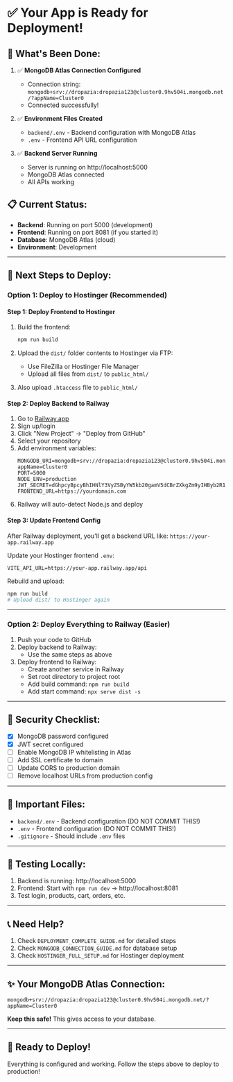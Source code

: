 # ✅ Your App is Ready for Deployment!

## 🎉 What's Been Done:

1. ✅ **MongoDB Atlas Connection Configured**
   - Connection string: `mongodb+srv://dropazia:dropazia123@cluster0.9hv504i.mongodb.net/?appName=Cluster0`
   - Connected successfully!

2. ✅ **Environment Files Created**
   - `backend/.env` - Backend configuration with MongoDB Atlas
   - `.env` - Frontend API URL configuration

3. ✅ **Backend Server Running**
   - Server is running on http://localhost:5000
   - MongoDB Atlas connected
   - All APIs working

## 📋 Current Status:

- **Backend**: Running on port 5000 (development)
- **Frontend**: Running on port 8081 (if you started it)
- **Database**: MongoDB Atlas (cloud)
- **Environment**: Development

---

## 🚀 Next Steps to Deploy:

### Option 1: Deploy to Hostinger (Recommended)

#### Step 1: Deploy Frontend to Hostinger

1. Build the frontend:
   ```bash
   npm run build
   ```

2. Upload the `dist/` folder contents to Hostinger via FTP:
   - Use FileZilla or Hostinger File Manager
   - Upload all files from `dist/` to `public_html/`

3. Also upload `.htaccess` file to `public_html/`

#### Step 2: Deploy Backend to Railway

1. Go to [Railway.app](https://railway.app)
2. Sign up/login
3. Click "New Project" → "Deploy from GitHub"
4. Select your repository
5. Add environment variables:
   ```
   MONGODB_URI=mongodb+srv://dropazia:dropazia123@cluster0.9hv504i.mongodb.net/?appName=Cluster0
   PORT=5000
   NODE_ENV=production
   JWT_SECRET=dGhpcyBpcyBhIHNlY3VyZSByYW5kb20gamV5dCBrZXkgZm9yIHByb2R1Y3Rpb24gZGVwbG95bWVudA
   FRONTEND_URL=https://yourdomain.com
   ```
6. Railway will auto-detect Node.js and deploy

#### Step 3: Update Frontend Config

After Railway deployment, you'll get a backend URL like:
`https://your-app.railway.app`

Update your Hostinger frontend `.env`:
```env
VITE_API_URL=https://your-app.railway.app/api
```

Rebuild and upload:
```bash
npm run build
# Upload dist/ to Hostinger again
```

---

### Option 2: Deploy Everything to Railway (Easier)

1. Push your code to GitHub
2. Deploy backend to Railway:
   - Use the same steps as above
3. Deploy frontend to Railway:
   - Create another service in Railway
   - Set root directory to project root
   - Add build command: `npm run build`
   - Add start command: `npx serve dist -s`

---

## 🔐 Security Checklist:

- [x] MongoDB password configured
- [x] JWT secret configured
- [ ] Enable MongoDB IP whitelisting in Atlas
- [ ] Add SSL certificate to domain
- [ ] Update CORS to production domain
- [ ] Remove localhost URLs from production config

---

## 📝 Important Files:

- `backend/.env` - Backend configuration (DO NOT COMMIT THIS!)
- `.env` - Frontend configuration (DO NOT COMMIT THIS!)
- `.gitignore` - Should include `.env` files

---

## 🎯 Testing Locally:

1. Backend is running: http://localhost:5000
2. Frontend: Start with `npm run dev` → http://localhost:8081
3. Test login, products, cart, orders, etc.

---

## 📞 Need Help?

1. Check `DEPLOYMENT_COMPLETE_GUIDE.md` for detailed steps
2. Check `MONGODB_CONNECTION_GUIDE.md` for database setup
3. Check `HOSTINGER_FULL_SETUP.md` for Hostinger deployment

---

## ✨ Your MongoDB Atlas Connection:

```
mongodb+srv://dropazia:dropazia123@cluster0.9hv504i.mongodb.net/?appName=Cluster0
```

**Keep this safe!** This gives access to your database.

---

## 🎉 Ready to Deploy!

Everything is configured and working. Follow the steps above to deploy to production!

